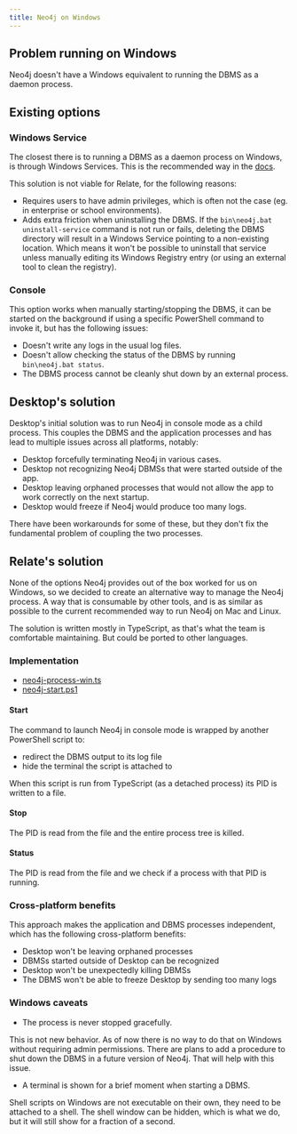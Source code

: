 ```yaml
---
title: Neo4j on Windows
---
```


## Problem running on Windows

Neo4j doesn't have a Windows equivalent to running the DBMS as a daemon process.

## Existing options

### Windows Service

The closest there is to running a DBMS as a daemon process on Windows, is through
Windows Services. This is the recommended way in the [docs](https://neo4j.com/docs/operations-manual/current/installation/windows/).

This solution is not viable for Relate, for the following reasons:

-   Requires users to have admin privileges, which is often not the case (eg. in
    enterprise or school environments).
-   Adds extra friction when uninstalling the DBMS. If the `bin\neo4j.bat uninstall-service`
    command is not run or fails, deleting the DBMS directory will result in a Windows
    Service pointing to a non-existing location. Which means it won't be possible
    to uninstall that service unless manually editing its Windows Registry entry
    (or using an external tool to clean the registry).

### Console

This option works when manually starting/stopping the DBMS, it can be started on
the background if using a specific PowerShell command to invoke it, but has the
following issues:

-   Doesn't write any logs in the usual log files.
-   Doesn't allow checking the status of the DBMS by running `bin\neo4j.bat status`.
-   The DBMS process cannot be cleanly shut down by an external process.

## Desktop's solution

Desktop's initial solution was to run Neo4j in console mode as a child process.
This couples the DBMS and the application processes and has lead to multiple
issues across all platforms, notably:

-   Desktop forcefully terminating Neo4j in various cases.
-   Desktop not recognizing Neo4j DBMSs that were started outside of the app.
-   Desktop leaving orphaned processes that would not allow the app to work
    correctly on the next startup.
-   Desktop would freeze if Neo4j would produce too many logs.

There have been workarounds for some of these, but they don't fix the
fundamental problem of coupling the two processes.

## Relate's solution

None of the options Neo4j provides out of the box worked for us on Windows, so
we decided to create an alternative way to manage the Neo4j process. A way that
is consumable by other tools, and is as similar as possible to the current
recommended way to run Neo4j on Mac and Linux.

The solution is written mostly in TypeScript, as that's what the team is
comfortable maintaining. But could be ported to other languages.

### Implementation

-   [neo4j-process-win.ts]({{site.github.repository_url}}/tree/master/packages/common/src/utils/dbmss/neo4j-process-win.ts)
-   [neo4j-start.ps1]({{site.github.repository_url}}/tree/master/packages/common/neo4j-start.ps1)

#### Start

The command to launch Neo4j in console mode is wrapped by another PowerShell
script to:

-   redirect the DBMS output to its log file
-   hide the terminal the script is attached to

When this script is run from TypeScript (as a detached process) its PID is
written to a file.

#### Stop

The PID is read from the file and the entire process tree is killed.

#### Status

The PID is read from the file and we check if a process with that PID is running.

### Cross-platform benefits

This approach makes the application and DBMS processes independent, which has
the following cross-platform benefits:

-   Desktop won't be leaving orphaned processes
-   DBMSs started outside of Desktop can be recognized
-   Desktop won't be unexpectedly killing DBMSs
-   The DBMS won't be able to freeze Desktop by sending too many logs

### Windows caveats

-   The process is never stopped gracefully.

This is not new behavior. As of now there is no way to do
that on Windows without requiring admin permissions. There are plans to add a
procedure to shut down the DBMS in a future version of Neo4j. That will help with
this issue.

-   A terminal is shown for a brief moment when starting a DBMS.

Shell scripts on Windows are not executable on their own, they need to be
attached to a shell. The shell window can be hidden, which is what we do, but it
will still show for a fraction of a second.

